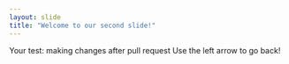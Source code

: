 ```yaml
---
layout: slide
title: "Welcome to our second slide!"
---
```

Your test: making changes after pull request
Use the left arrow to go back!
